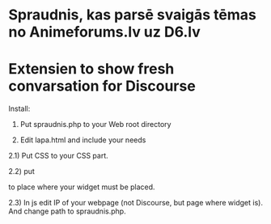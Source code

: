 # Spraudnis, kas parsē svaigās tēmas no Animeforums.lv uz D6.lv
# Extensien to show fresh convarsation for Discourse

Install:
1) Put spraudnis.php to your Web root directory

2) Edit lapa.html and include your needs

2.1) Put CSS to your CSS part.

2.2) put <div id="spraudnis"></div> to place where your widget must be placed.

2.3) In js edit IP of your webpage (not Discourse, but page where widget is). And change path to spraudnis.php.
